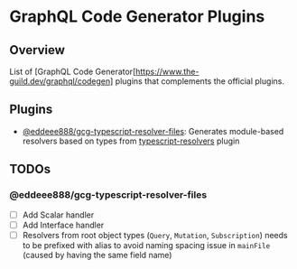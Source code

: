 # GraphQL Code Generator Plugins

## Overview

List of [GraphQL Code Generator[https://www.the-guild.dev/graphql/codegen] plugins that complements the official plugins.

## Plugins

- [@eddeee888/gcg-typescript-resolver-files](./packages/typescript-resolver-files): Generates module-based resolvers based on types from [typescript-resolvers](https://www.the-guild.dev/graphql/codegen/plugins/typescript/typescript-resolvers) plugin

## TODOs

### @eddeee888/gcg-typescript-resolver-files

- [ ] Add Scalar handler
- [ ] Add Interface handler
- [ ] Resolvers from root object types (`Query`, `Mutation`, `Subscription`) needs to be prefixed with alias to avoid naming spacing issue in `mainFile` (caused by having the same field name)
